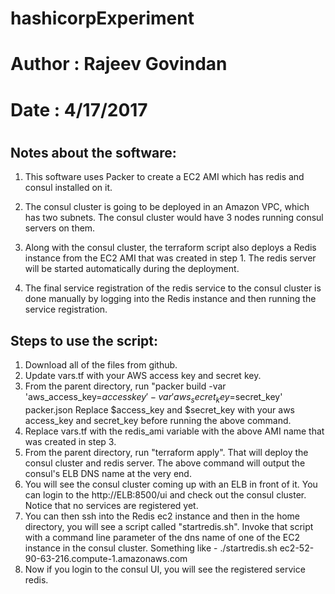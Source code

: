 # hashicorpExperiment

#
# Author : Rajeev Govindan
# Date   : 4/17/2017
#

Notes about the software:
-------------------------
1. This software uses Packer to create a EC2 AMI which has redis and consul installed on it. 

2. The consul cluster is going to be deployed in an Amazon VPC, which has two subnets. The consul cluster
   would have 3 nodes running consul servers on them. 

3. Along with the consul cluster, the terraform script also deploys a Redis instance from the EC2 AMI 
   that was created in step 1. The redis server will be started automatically during the deployment. 

4. The final service registration of the redis service to the consul cluster is done manually by
   logging into the Redis instance and then running the service registration. 


Steps to use the script:
------------------------
1. Download all of the files from github. 
2. Update vars.tf with your AWS access key and secret key. 
3. From the parent directory, run "packer build -var 'aws_access_key=$accesskey' -var 'aws_secret_key=$secret_key' packer.json
   Replace $access_key and $secret_key with your aws access_key and secret_key before running the above command.
4. Replace vars.tf with the redis_ami variable with the above AMI name that was created in step 3. 
5. From the parent directory, run "terraform apply". That will deploy the consul cluster and redis server. 
   The above command will output the consul's ELB DNS name at the very end. 
6. You will see the consul cluster coming up with an ELB in front of it. You can login to the http://ELB:8500/ui
   and check out the consul cluster. Notice that no services are registered yet. 
7. You can then ssh into the Redis ec2 instance and then in the home directory, you will see a script called 
   "startredis.sh". Invoke that script with a command line parameter of the dns name of one of the EC2 instance
   in the consul cluster. Something like - ./startredis.sh ec2-52-90-63-216.compute-1.amazonaws.com
8. Now if you login to the consul UI, you will see the registered service redis. 
